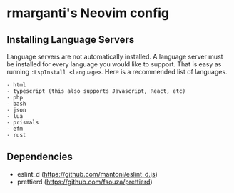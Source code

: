 # rmarganti's Neovim config

## Installing Language Servers

Language servers are not automatically installed. A language server must be
installed for every language you would like to support. That is easy as running
`:LspInstall <language>`. Here is a recommended list of languages.

    - html
    - typescript (this also supports Javascript, React, etc)
    - php
    - bash
    - json
    - lua
    - prismals
    - efm
    - rust

## Dependencies

- eslint_d (https://github.com/mantoni/eslint_d.js)
- prettierd (https://github.com/fsouza/prettierd)
